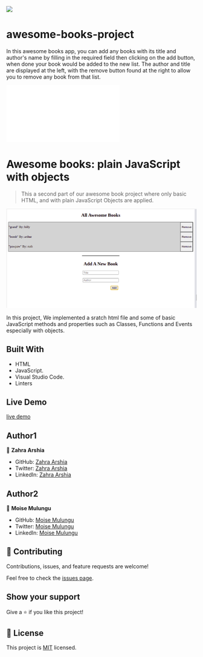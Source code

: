 ![](https://img.shields.io/badge/Microverse-blueviolet)

# awesome-books-project

In this awesome books app, you can add any books with its title and author's name by filling in the required field then clicking on the add button, when done your book would be added to the new list.
The author and title are displayed at the left, with the remove button found at the right to allow you to remove any book from that list. 

![](file:///home/moise/awsome-books-project/index.html)

# Awesome books: plain JavaScript with objects

> This a second part of our awesome book project where only basic HTML, and with plain JavaScript Objects are applied.

![screenshot](img-book/awesome-book2.png)

In this project, We implemented a sratch html file and some of basic JavaScript methods and properties such as Classes, Functions and Events especially with objects.

## Built With

- HTML
- JavaScript.
- Visual Studio Code.
- Linters

## Live Demo

[live demo](https://zahraarshia.github.io/awsome-books-project/)

## Author1

👤 **Zahra Arshia**

- GitHub: [Zahra Arshia](https://github.com/ZahraArshia)
- Twitter: [Zahra Arshia](https://twitter.com/ZahraArshia)
- LinkedIn: [Zahra Arshia](https://www.linkedin.com/ZahraArshia)

## Author2

👤 **Moise Mulungu**

- GitHub: [Moise Mulungu](https://github.com/moise-mulungu)
- Twitter: [Moise Mulungu](https://twitter.com/moise_mulungu)
- LinkedIn: [Moise Mulungu](https://www.linkedin.com/in/mo%C3%AFse-mulungu-a939831b2/)


## 🤝 Contributing

Contributions, issues, and feature requests are welcome!

Feel free to check the [issues page](https://github.com/ZahraArshia/awsome-books-project/issues).


## Show your support

Give a ⭐️ if you like this project!

## 📝 License

This project is [MIT](./MIT.md) licensed.
 
